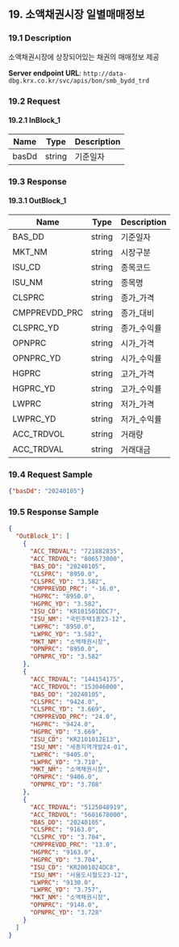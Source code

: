 ## 19. 소액채권시장 일별매매정보

### 19.1 Description
소액채권시장에 상장되어있는 채권의 매매정보 제공

**Server endpoint URL**: `http://data-dbg.krx.co.kr/svc/apis/bon/smb_bydd_trd`

### 19.2 Request

#### 19.2.1 InBlock_1
| Name   | Type   | Description |
|--------|--------|-------------|
| basDd  | string | 기준일자    |

### 19.3 Response

#### 19.3.1 OutBlock_1
| Name            | Type   | Description    |
|-----------------|--------|----------------|
| BAS_DD          | string | 기준일자       |
| MKT_NM          | string | 시장구분       |
| ISU_CD          | string | 종목코드       |
| ISU_NM          | string | 종목명         |
| CLSPRC          | string | 종가_가격      |
| CMPPREVDD_PRC   | string | 종가_대비      |
| CLSPRC_YD       | string | 종가_수익률    |
| OPNPRC          | string | 시가_가격      |
| OPNPRC_YD       | string | 시가_수익률    |
| HGPRC           | string | 고가_가격      |
| HGPRC_YD        | string | 고가_수익률    |
| LWPRC           | string | 저가_가격      |
| LWPRC_YD        | string | 저가_수익률    |
| ACC_TRDVOL      | string | 거래량         |
| ACC_TRDVAL      | string | 거래대금       |

### 19.4 Request Sample
```json
{"basDd": "20240105"}
```

### 19.5 Response Sample
```json
{
  "OutBlock_1": [
    {
      "ACC_TRDVAL": "721882835",
      "ACC_TRDVOL": "806573000",
      "BAS_DD": "20240105",
      "CLSPRC": "8950.0",
      "CLSPRC_YD": "3.582",
      "CMPPREVDD_PRC": "-16.0",
      "HGPRC": "8950.0",
      "HGPRC_YD": "3.582",
      "ISU_CD": "KR101501DDC7",
      "ISU_NM": "국민주택1종23-12",
      "LWPRC": "8950.0",
      "LWPRC_YD": "3.582",
      "MKT_NM": "소액채권시장",
      "OPNPRC": "8950.0",
      "OPNPRC_YD": "3.582"
    },
    {
      "ACC_TRDVAL": "144154175",
      "ACC_TRDVOL": "153046000",
      "BAS_DD": "20240105",
      "CLSPRC": "9424.0",
      "CLSPRC_YD": "3.669",
      "CMPPREVDD_PRC": "24.0",
      "HGPRC": "9424.0",
      "HGPRC_YD": "3.669",
      "ISU_CD": "KR2101012E13",
      "ISU_NM": "세종지역개발24-01",
      "LWPRC": "9405.0",
      "LWPRC_YD": "3.710",
      "MKT_NM": "소액채권시장",
      "OPNPRC": "9406.0",
      "OPNPRC_YD": "3.708"
    },
    {
      "ACC_TRDVAL": "5125048919",
      "ACC_TRDVOL": "5601678000",
      "BAS_DD": "20240105",
      "CLSPRC": "9163.0",
      "CLSPRC_YD": "3.704",
      "CMPPREVDD_PRC": "13.0",
      "HGPRC": "9163.0",
      "HGPRC_YD": "3.704",
      "ISU_CD": "KR2001024DC8",
      "ISU_NM": "서울도시철도23-12",
      "LWPRC": "9130.0",
      "LWPRC_YD": "3.757",
      "MKT_NM": "소액채권시장",
      "OPNPRC": "9148.0",
      "OPNPRC_YD": "3.728"
    }
  ]
}
```
